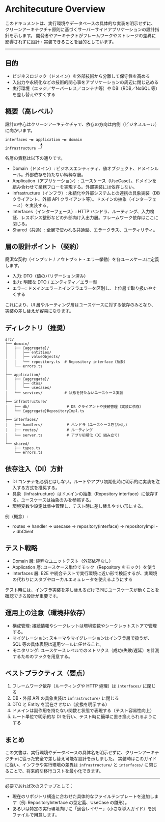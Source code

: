 # Architecuture Overview

このドキュメントは、実行環境やデータベースの具体的な実装を明示せずに、
クリーンアーキテクチャ原則に基づくサーバーサイドアプリケーションの設計指針を示します。
開発者やアーキテクトがフレームワークやストレージの差異に影響されずに設計・実装できることを目的としています。

---

## 目的

- ビジネスロジック（ドメイン）を外部技術から分離して保守性を高める
- 入出力や永続化などの技術的関心事をアプリケーションの周辺に閉じ込める
- 実行環境（エッジ／サーバーレス／コンテナ等）や DB（RDB／NoSQL 等）を差し替えやすくする

## 概要（高レベル）

設計の中心はクリーンアーキテクチャで、依存の方向は内側（ビジネスルール）に向かいます。

```
interfaces ─▶ application ─▶ domain
                ▲
infrastructure ─┘
```

各層の責務は以下の通りです。

- Domain（ドメイン）: ビジネスエンティティ、値オブジェクト、ドメインルール。外部依存を持たない純粋な層。
- Application（アプリケーション）: ユースケース（UseCase）。ドメインを組み合わせて業務フローを実現する。外部実装には依存しない。
- Infrastructure（インフラ）: 永続化や外部システムとの連携の具象実装（DB クライアント、外部 API クライアント等）。ドメインの抽象（インターフェース）を実装する。
- Interfaces（インターフェース）: HTTP ハンドラ、ルーティング、入力検証、レスポンス整形などの外部向け入出力層。フレームワーク依存はここに閉じる。
- Shared（共通）: 全層で使われる共通型、エラークラス、ユーティリティ。

## 層の設計ポイント（契約）

簡潔な契約（インプット / アウトプット・エラー挙動）を各ユースケースに定義します。

- 入力: DTO（値のバリデーション済み）
- 出力: 明確な DTO / エンティティ／エラー型
- エラー: ドメインエラーとインフラエラーを区別し、上位層で取り扱いやすくする

これにより、UI 層やルーティング層はユースケースに対する依存のみとなり、実装の差し替えが容易になります。

## ディレクトリ（推奨）

```
src/
├── domain/
│   ├── {aggregate}/
│   │   ├── entities/
│   │   ├── valueObjects/
│   │   └── repository.ts  # Repository interface（抽象）
│   └── errors.ts
│
├── application/
│   ├── {aggregate}/
│   │   ├── dtos/
│   │   └── usecases/
│   └── services/          # 状態を持たないユースケース実装
│
├── infrastructure/
│   ├── db/                 # DB クライアントや接続管理（実装に依存）
│   └── {aggregate}RepositoryImpl.ts
│
├── interfaces/
│   ├── handlers/           # ハンドラ（ユースケース呼び出し）
│   ├── routes/             # ルーティング
│   └── server.ts           # アプリ初期化（DI 組み立て）
│
└── shared/
    ├── types.ts
    └── errors.ts
```

## 依存注入（DI）方針

- DI コンテナを必須とはしない。ルートやアプリ初期化時に明示的に実装を注入する方式を推奨する。
- 具象（Infrastructure）はドメインの抽象（Repository interface）に依存する。ユースケースは抽象のみを参照する。
- 環境変数や設定は集中管理し、テスト時に差し替えやすい形にする。

例（概念）:

- routes -> handler -> usecase -> repository(interface) -> repositoryImpl -> dbClient

## テスト戦略

- Domain 層: 純粋なユニットテスト（外部依存なし）
- Application 層: ユースケース単位でモック（Repository をモック）を使う
- Interfaces 層: E2E や統合テストで実行環境に近い形で検証するが、実環境の代わりにスタブやローカルエミュレータを使えるようにする

テスト時には、インフラ実装を差し替えるだけで同じユースケースが動くことを確認できる設計が重要です。

## 運用上の注意（環境非依存）

- 構成管理: 接続情報やシークレットは環境変数やシークレットストアで管理する。
- マイグレーション: スキーマやマイグレーションはインフラ層で扱うが、SQL 等の具体表現は運用ツールに任せること。
- モニタリング: ユースケースレベルでのメトリクス（成功/失敗/遅延）を計測するためのフックを用意する。

## ベストプラクティス（要点）

1. フレームワーク依存（ルーティングや HTTP 処理）は `interfaces/` に閉じる
2. DB・外部 API の具象実装は `infrastructure/` に閉じる
3. DTO と Entity を混在させない（変換を明示する）
4. ドメインは副作用を持たない関数と状態で表現する（テスト容易性向上）
5. ルート単位で明示的な DI を行い、テスト時に簡単に置き換えられるようにする

## まとめ

この文書は、実行環境やデータベースの具体名を明示せずに、クリーンアーキテクチャに従った安全で差し替え可能な設計を示しました。
実装時はこのガイドに従い、インフラや実行環境の差異は `infrastructure/` と `interfaces/` に閉じることで、将来的な移行コストを最小化できます。

---

必要であれば次のステップとして：

- 現在のリポジトリ構造に合わせた具体的なファイルテンプレートを追加します（例: RepositoryInterface の型定義、UseCase の雛形）。
- あるいは特定の実行環境向けに「適合レイヤー」（小さな導入ガイド）を別ファイルで用意します。
